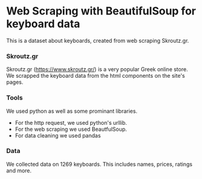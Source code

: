 # Web Scraping with BeautifulSoup for keyboard data
This is a dataset about keyboards, created from web scraping Skroutz.gr.

### Skroutz.gr
Skroutz.gr (https://www.skroutz.gr/) is a very popular Greek online store.<br>
We scrapped the keyboard data from the html components on the site's pages.

### Tools
We used python as well as some prominant libraries.
* For the http request, we used python's urllib.
* For the web scraping we used BeautfulSoup.
* For data cleaning we used pandas

### Data 
We collected data on 1269 keyboards. This includes names, prices, ratings and more.
